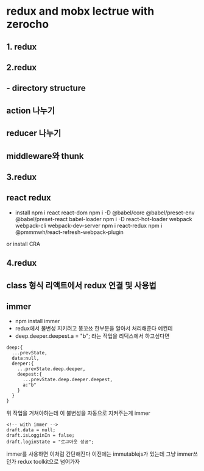 # redux and mobx lectrue with zerocho

## 1. redux

## 2.redux

## - directory structure

## action 나누기

## reducer 나누기

## middleware와 thunk

## 3.redux

## react redux

- install
  npm i react react-dom
  npm i -D @babel/core @babel/preset-env @babel/preset-react babel-loader
  npm i -D react-hot-loader webpack webpack-cli webpack-dev-server
  npm i react-redux
  npm i @pmmmwh/react-refresh-webpack-plugin

or install CRA

## 4.redux

## class 형식 리액트에서 redux 연결 및 사용법

## immer

- npm install immer
- redux에서 불변성 지키려고 똥꼬쑈 한부분을 알아서 처리해준다
  예컨데
- deep.deeper.deepest.a = "b"; 라는 작업을 리덕스에서 하고싶다면

```
deep:{
  ...prevState,
  data:null,
  deeper:{
    ...prevState.deep.deeper,
    deepest:{
      ...prevState.deep.deeper.deepest,
      a:"b"
    }
  }
}
```

위 작업을 거쳐야하는데 이 불변성을 자동으로 지켜주는게 immer

```
<!-- with immer -->
draft.data = null;
draft.isLogginIn = false;
draft.loginState = "로그아웃 성공";
```

immer를 사용하면 이처럼 간단해진다
이전에는 immutablejs가 있는데 그냥 immer쓰던가 redux toolkit으로 넘어가자
